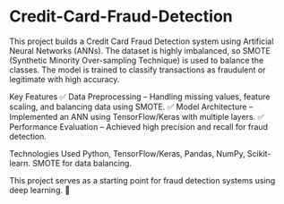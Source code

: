 # Credit-Card-Fraud-Detection
This project builds a Credit Card Fraud Detection system using Artificial Neural Networks (ANNs). The dataset is highly imbalanced, so SMOTE (Synthetic Minority Over-sampling Technique) is used to balance the classes. The model is trained to classify transactions as fraudulent or legitimate with high accuracy.

Key Features
✅ Data Preprocessing – Handling missing values, feature scaling, and balancing data using SMOTE.
✅ Model Architecture – Implemented an ANN using TensorFlow/Keras with multiple layers.
✅ Performance Evaluation – Achieved high precision and recall for fraud detection.

Technologies Used
Python, TensorFlow/Keras, Pandas, NumPy, Scikit-learn.
SMOTE for data balancing.

This project serves as a starting point for fraud detection systems using deep learning. 🚀
